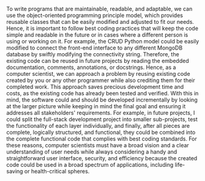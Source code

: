 To write programs that are maintainable, readable, and adaptable, we can use the object-oriented programming principle model, which provides reusable classes that can be easily modified and adjusted to fit our needs. Hence, it is important to follow best coding practices that will keep the code simple and readable in the future or in cases where a different person is using or working on it. For example, the CRUD Python model could be easily modified to connect the front-end interface to any different MongoDB database by swiftly modifying the connectivity string.
Therefore, the existing code can be reused in future projects by reading the embedded documentation, comments, annotations, or docstrings.
Hence, as a computer scientist, we can approach a problem by reusing existing code created by you or any other programmer while also crediting them for their completed work. This approach saves precious development time and costs, as the existing code has already been tested and verified.
With this in mind, the software could and should be developed incrementally by looking at the larger picture while keeping in mind the final goal and ensuring it addresses all stakeholders' requirements. For example, in future projects, I could split the full-stack development project into smaller sub-projects, test the functionality of each layer individually, and finally, after all pieces are complete, logically structured, and functional, they could be combined into the complete functional code that complies with best coding standards.
For these reasons, computer scientists must have a broad vision and a clear understanding of user needs while always considering a handy and straightforward user interface, security, and efficiency because the created code could be used in a broad spectrum of applications, including life-saving or health-critical spheres.